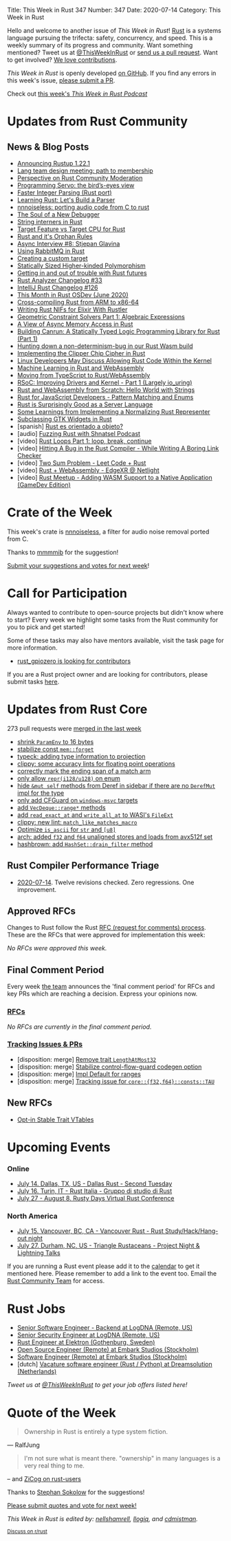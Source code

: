 Title: This Week in Rust 347
Number: 347
Date: 2020-07-14
Category: This Week in Rust

Hello and welcome to another issue of *This Week in Rust*!
[Rust](http://rust-lang.org) is a systems language pursuing the trifecta: safety, concurrency, and speed.
This is a weekly summary of its progress and community.
Want something mentioned? Tweet us at [@ThisWeekInRust](https://twitter.com/ThisWeekInRust) or [send us a pull request](https://github.com/cmr/this-week-in-rust).
Want to get involved? [We love contributions](https://github.com/rust-lang/rust/blob/master/CONTRIBUTING.md).

*This Week in Rust* is openly developed [on GitHub](https://github.com/cmr/this-week-in-rust).
If you find any errors in this week's issue, [please submit a PR](https://github.com/cmr/this-week-in-rust/pulls).

Check out [this week's *This Week in Rust Podcast*](https://rustacean-station.org/episode/022-twir-347/)

# Updates from Rust Community

## News & Blog Posts

* [Announcing Rustup 1.22.1](https://blog.rust-lang.org/2020/07/08/Rustup-1.22.1.html)
* [Lang team design meeting: path to membership](https://blog.rust-lang.org/inside-rust/2020/07/09/lang-team-path-to-membership.html)
* [Perspective on Rust Community Moderation](https://www.reddit.com/r/rust/comments/hnfnti/where_is_the_rust_community_allowed_to_talk_about/fxf65nf/)
* [Programming Servo: the bird’s-eyes view](https://medium.com/programming-servo/programming-servo-the-birds-eyes-view-201d28220b9a?source=friends_link&sk=b8610f254bf6faf8b81c81729c1b3498)
* [Faster Integer Parsing (Rust port)](https://rust-malaysia.github.io/code/2020/07/11/faster-integer-parsing.html)
* [Learning Rust: Let's Build a Parser](https://codeandbitters.com/lets-build-a-parser/)
* [nnnoiseless: porting audio code from C to rust](https://jneem.github.io/nnnoiseless/)
* [The Soul of a New Debugger](https://nbaksalyar.github.io/2020/07/12/soul-of-a-new-debugger.html)
* [String interners in Rust](https://dev.to/cad97/string-interners-in-rust-797)
* [Target Feature vs Target CPU for Rust](https://www.nickwilcox.com/blog/target_cpu_vs_target_feature/)
* [Rust and it's Orphan Rules](https://blog.mgattozzi.dev/orphan-rules/)
* [Async Interview #8: Stjepan Glavina](https://smallcultfollowing.com/babysteps/blog/2020/07/09/async-interview-8-stjepan-glavina/)
* [Using RabbitMQ in Rust](https://www.zupzup.org/rmq-in-rust/)
* [Creating a custom target](https://rust-embedded.github.io/embedonomicon/custom-target.html)
* [Statically Sized Higher-kinded Polymorphism](http://blog.ielliott.io/sized-hkts/)
* [Getting in and out of trouble with Rust futures](https://fasterthanli.me/articles/getting-in-and-out-of-trouble-with-rust-futures)
* [Rust Analyzer Changelog #33](https://rust-analyzer.github.io/thisweek/2020/07/13/changelog-33.html)
* [IntelliJ Rust Changelog #126](https://intellij-rust.github.io/2020/07/13/changelog-126.html)
* [This Month in Rust OSDev (June 2020)](https://rust-osdev.com/this-month/2020-06/)
* [Cross-compiling Rust from ARM to x86-64](https://burgers.io/cross-compile-rust-from-arm-to-x86-64)
* [Writing Rust NIFs for Elixir With Rustler](https://simplabs.com/blog/2020/06/25/writing-rust-nifs-for-elixir-with-rustler/)
* [Geometric Constraint Solvers Part 1: Algebraic Expressions](http://adventures.michaelfbryan.com/posts/constraints-part-1-expressions/)
* [A View of Async Memory Access in Rust](https://blog.haoxp.xyz/posts/async-memory-access/)
* [Building Canrun: A Statically Typed Logic Programming Library for Rust (Part 1)](https://esimmler.com/building-canrun-part-1/)
* [Hunting down a non-determinism-bug in our Rust Wasm build](https://dev.to/gnunicorn/hunting-down-a-non-determinism-bug-in-our-rust-wasm-build-4fk1)
* [Implementing the Clipper Chip Cipher in Rust](https://blog.yossarian.net/2020/03/09/Implementing-the-Clipper-chip-cipher-in-Rust)
* [Linux Developers May Discuss Allowing Rust Code Within the Kernel](https://www.phoronix.com/scan.php?page=news_item&px=Linux-Plumbers-2020-Rust)
* [Machine Learning in Rust and WebAssembly](https://www.secondstate.io/articles/machine-learning/)
* [Moving from TypeScript to Rust/WebAssembly](https://nicolodavis.com/blog/typescript-to-rust/)
* [RSoC: Improving Drivers and Kernel - Part 1 (Largely io_uring)](https://www.redox-os.org/news/io_uring-1/)
* [Rust and WebAssembly from Scratch: Hello World with Strings](https://depth-first.com/articles/2020/07/07/rust-and-webassembly-from-scratch-hello-world-with-strings/)
* [Rust for JavaScript Developers - Pattern Matching and Enums](http://www.sheshbabu.com/posts/rust-for-javascript-developers-pattern-matching-and-enums/)
* [Rust is Surprisingly Good as a Server Language](https://stu2b50.dev/posts/rust-is-surpris76171)
* [Some Learnings from Implementing a Normalizing Rust Representer](https://dev.to/seanchen1991/some-learnings-from-implementing-a-normalizing-rust-representer-2l12)
* [Subclassing GTK Widgets in Rust](https://www.figuiere.net/technotes/notes/tn002/)
* [spanish] [Rust es orientado a objeto?](https://emanuelpeg.blogspot.com/2020/07/rust-es-orientado-objeto.html#.XwsegbMr_EQ.reddit)
* [audio] [Fuzzing Rust with Shnatsel Podcast](https://medium.com/@social_62682/fuzzing-rust-with-shnatsel-podcast-e1fa0dbc28a)
* [video] [Rust Loops Part 1: loop, break, continue](https://www.youtube.com/watch?v=zVX2qJFHDXA&feature=youtu.be)
* [video] [Hitting A Bug in the Rust Compiler - While Writing A Boring Link Checker](https://www.youtube.com/watch?time_continue=4&v=DArJCR0HDL8&feature=emb_logo)
* [video] [Two Sum Problem - Leet Code + Rust](https://www.youtube.com/watch?v=CMlHbAGkXjA&list=PLK_g1a_cAfaZuTXzDoQUAFEHCalKSCv9G&index=2)
* [video] [Rust + WebAssembly - EdgeXR @ Netlight](https://www.youtube.com/watch?v=dmbqpg5BuBY)
* [video] [Rust Meetup - Adding WASM Support to a Native Application (GameDev Edition)](https://www.youtube.com/watch?v=7YQGwb4_AvA)

# Crate of the Week

This week's crate is [nnnoiseless](https://jneem.github.io/nnnoiseless), a filter for audio noise removal ported from C.

Thanks to [mmmmib](https://users.rust-lang.org/t/crate-of-the-week/2704/790) for the suggestion!

[Submit your suggestions and votes for next week][submit_crate]!

[submit_crate]: https://users.rust-lang.org/t/crate-of-the-week/2704

# Call for Participation

Always wanted to contribute to open-source projects but didn't know where to start?
Every week we highlight some tasks from the Rust community for you to pick and get started!

Some of these tasks may also have mentors available, visit the task page for more information.

* [rust_gpiozero is looking for contributors](https://github.com/rahul-thakoor/rust_gpiozero/issues/11)

If you are a Rust project owner and are looking for contributors, please submit tasks [here][guidelines].

[guidelines]: https://users.rust-lang.org/t/twir-call-for-participation/4821

# Updates from Rust Core

273 pull requests were [merged in the last week][merged]

[merged]: https://github.com/search?q=is%3Apr+org%3Arust-lang+is%3Amerged+merged%3A2020-07-06..2020-07-13

* [shrink `ParamEnv` to 16 bytes](https://github.com/rust-lang/rust/pull/73978)
* [stabilize const `mem::forget`](https://github.com/rust-lang/rust/pull/73887)
* [typeck: adding type information to projection](https://github.com/rust-lang/rust/pull/73870)
* [clippy: some accuracy lints for floating point operations](https://github.com/rust-lang/rust-clippy/pull/5443)
* [correctly mark the ending span of a match arm](https://github.com/rust-lang/rust/pull/74125)
* [only allow `repr(i128/u128)` on enum](https://github.com/rust-lang/rust/pull/74109)
* [hide `&mut self` methods from Deref in sidebar if there are no `DerefMut` impl for the type](https://github.com/rust-lang/rust/pull/74107)
* [only add CFGuard on `windows-msvc` targets](https://github.com/rust-lang/rust/pull/74103)
* [add `VecDeque::range*` methods](https://github.com/rust-lang/rust/pull/74099)
* [add `read_exact_at` and `write_all_at` to WASI's `FileExt`](https://github.com/rust-lang/rust/pull/74076)
* [clippy: new lint: `match_like_matches_macro`](https://github.com/rust-lang/rust-clippy/pull/5769)
* [Optimize `is_ascii` for `str` and `[u8]`](https://github.com/rust-lang/rust/pull/74066)
* [arch: added `f32` and `f64` unaligned stores and loads from avx512f set](https://github.com/rust-lang/stdarch/pull/873)
* [hashbrown: add `HashSet::drain_filter` method](https://github.com/rust-lang/hashbrown/pull/179)

## Rust Compiler Performance Triage

* [2020-07-14](https://github.com/rust-lang/rustc-perf/blob/master/triage/2020-07-14.md). Twelve revisions checked. Zero regressions. One improvement.

## Approved RFCs

Changes to Rust follow the Rust [RFC (request for comments) process](https://github.com/rust-lang/rfcs#rust-rfcs). These
are the RFCs that were approved for implementation this week:

*No RFCs were approved this week.*

## Final Comment Period

Every week [the team](https://www.rust-lang.org/team.html) announces the
'final comment period' for RFCs and key PRs which are reaching a
decision. Express your opinions now.

### [RFCs](https://github.com/rust-lang/rfcs/labels/final-comment-period)

*No RFCs are currently in the final comment period.*

### [Tracking Issues & PRs](https://github.com/rust-lang/rust/labels/final-comment-period)

* [disposition: merge] [Remove trait `LengthAtMost32`](https://github.com/rust-lang/rust/pull/74060)
* [disposition: merge] [Stabilize control-flow-guard codegen option](https://github.com/rust-lang/rust/pull/73893)
* [disposition: merge] [Impl Default for ranges](https://github.com/rust-lang/rust/pull/73197)
* [disposition: merge] [Tracking issue for `core::{f32,f64}::consts::TAU` ](https://github.com/rust-lang/rust/issues/66770)

## New RFCs

* [Opt-in Stable Trait VTables](https://github.com/rust-lang/rfcs/pull/2955)

# Upcoming Events

### Online
* [July 14. Dallas, TX, US - Dallas Rust - Second Tuesday](https://www.meetup.com/Dallas-Rust/events/mzzfsrybckbsb/)
* [July 16. Turin, IT - Rust Italia - Gruppo di studio di Rust](https://community.mozilla.org/events/gruppo-di-studio-di-rust-3/)
* [July 27 - August 8. Rusty Days Virtual Rust Conference](https://rusty-days.org/)

### North America
* [July 15. Vancouver, BC, CA - Vancouver Rust - Rust Study/Hack/Hang-out night](https://www.meetup.com/Vancouver-Rust/events/qnrgnrybckbtb/)
* [July 27. Durham, NC, US - Triangle Rustaceans - Project Night & Lightning Talks](https://www.meetup.com/triangle-rustaceans/events/mfglwpybckbkc/)

If you are running a Rust event please add it to the [calendar] to get
it mentioned here. Please remember to add a link to the event too.
Email the [Rust Community Team][community] for access.

[calendar]: https://www.google.com/calendar/embed?src=apd9vmbc22egenmtu5l6c5jbfc%40group.calendar.google.com
[community]: mailto:community-team@rust-lang.org

# Rust Jobs

* [Senior Software Engineer - Backend at LogDNA (Remote, US)](https://boards.greenhouse.io/logdna/jobs/4703358002)
* [Senior Security Engineer at LogDNA (Remote, US)](https://boards.greenhouse.io/logdna/jobs/4702074002)
* [Rust Engineer at Elektron (Gothenburg, Sweden)](https://www.elektron.se/rust-engineer/)
* [Open Source Engineer (Remote) at Embark Studios (Stockholm)](https://www.embark-studios.com/jobs/910166-open-source-engineer)
* [Software Engineer (Remote) at Embark Studios (Stockholm)](https://www.embark-studios.com/jobs/910166-open-source-engineer)
* [dutch] [Vacature software engineer (Rust / Python) at Dreamsolution (Netherlands)](https://www.dreamsolution.nl/2020-07-03-vacature-rust-python-software-engineer.html)

*Tweet us at [@ThisWeekInRust](https://twitter.com/ThisWeekInRust) to get your job offers listed here!*

# Quote of the Week

> Ownership in Rust is entirely a type system fiction.

— RalfJung

> I'm not sure what is meant there. "ownership" in many languages is a very real thing to me.

– and [ZiCog on rust-users](https://users.rust-lang.org/t/twir-quote-of-the-week/328/900)

Thanks to [Stephan Sokolow](https://users.rust-lang.org/t/twir-quote-of-the-week/328/903) for the suggestions!

[Please submit quotes and vote for next week!](https://users.rust-lang.org/t/twir-quote-of-the-week/328)

*This Week in Rust is edited by: [nellshamrell](https://github.com/nellshamrell), [llogiq](https://github.com/llogiq), and [cdmistman](https://github.com/cdmistman).*

<small>[Discuss on r/rust](https://www.reddit.com/r/rust/comments/hrc4dt/this_week_in_rust_347/)</small>

